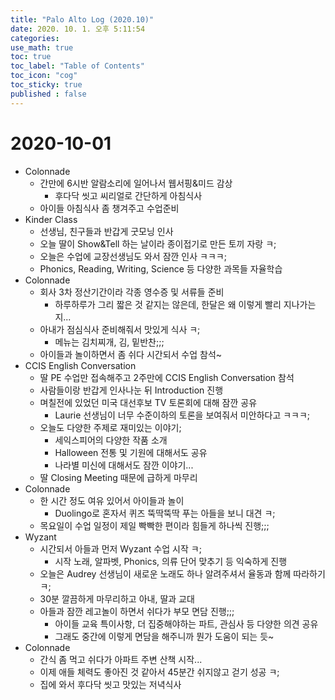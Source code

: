 ```yaml
---
title: "Palo Alto Log (2020.10)"
date: 2020. 10. 1. 오후 5:11:54
categories:
use_math: true
toc: true
toc_label: "Table of Contents"
toc_icon: "cog"
toc_sticky: true
published : false
---
```


# 2020-10-01
* Colonnade
  * 간만에 6시반 알람소리에 일어나서 웹서핑&미드 감상
    * 후다닥 씻고 씨리얼로 간단하게 아침식사
  * 아이들 아침식사 좀 챙겨주고 수업준비
* <a id="Kinder_Class30"></a>Kinder Class
  * 선생님, 친구들과 반갑게 굿모닝 인사
  * 오늘 딸이 Show&Tell 하는 날이라 종이접기로 만든 토끼 자랑 ㅋ;
  * 오늘은 수업에 교장선생님도 와서 잠깐 인사 ㅋㅋㅋ;
  * Phonics, Reading, Writing, Science 등 다양한 과목들 자율학습
* Colonnade
  * 회사 3차 정산기간이라 각종 영수증 및 서류들 준비
    * 하루하루가 그리 짧은 것 같지는 않은데, 한달은 왜 이렇게 빨리 지나가는지...
  * 아내가 점심식사 준비해줘서 맛있게 식사 ㅋ;
    * 메뉴는 김치찌개, 김, 밑반찬;;;
  * 아이들과 놀이하면서 좀 쉬다 시간되서 수업 참석~
* <a id="CCIS_English5"></a>CCIS English Conversation
  * 딸 PE 수업만 접속해주고 2주만에 CCIS English Conversation 참석
  * 사람들이랑 반갑게 인사나눈 뒤 Introduction 진행
  * 며칠전에 있었던 미국 대선후보 TV 토론회에 대해 잠깐 공유
    * Laurie 선생님이 너무 수준이하의 토론을 보여줘서 미안하다고 ㅋㅋㅋ;
  * 오늘도 다양한 주제로 재미있는 이야기;
    * 세익스피어의 다양한 작품 소개
    * Halloween 전통 및 기원에 대해서도 공유
    * 나라별 미신에 대해서도 잠깐 이야기...
  * 딸 Closing Meeting 때문에 급하게 마무리
* Colonnade
  * 한 시간 정도 여유 있어서 아이들과 놀이
    * Duolingo로 혼자서 퀴즈 뚝딱뚝딱 푸는 아들을 보니 대견 ㅋ;
  * 목요일이 수업 일정이 제일 빡빡한 편이라 힘들게 하나씩 진행;;;
* <a id="Wyzant21"></a>Wyzant
  * 시간되서 아들과 먼저 Wyzant 수업 시작 ㅋ;
    * 시작 노래, 알파벳, Phonics, 의류 단어 맞추기 등 익숙하게 진행
  * 오늘은 Audrey 선생님이 새로운 노래도 하나 알려주셔서 율동과 함께 따라하기 ㅋ;
  * 30분 깔끔하게 마무리하고 아내, 딸과 교대
  * 아들과 잠깐 레고놀이 하면서 쉬다가 부모 면담 진행;;;
    * 아이들 교육 특이사항, 더 집중해야하는 파트, 관심사 등 다양한 의견 공유
    * 그래도 중간에 이렇게 면담을 해주니까 뭔가 도움이 되는 듯~
* Colonnade
  * 간식 좀 먹고 쉬다가 아파트 주변 산책 시작...
  * 이제 애들 체력도 좋아진 것 같아서 45분간 쉬지않고 걷기 성공 ㅋ;
  * 집에 와서 후다닥 씻고 맛있는 저녁식사
